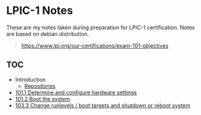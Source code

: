 # LPIC-1 Notes

These are my notes taken during preparation for LPIC-1 certification. Notes are based on debian distribution.

> https://www.lpi.org/our-certifications/exam-101-objectives

## TOC

* Introduction
  * [Repositories](./repositories)
* [101.1 Determine and configure hardware settings](./101/1)
* [101.2 Boot the system](./101/2)
* [103.3 Change runlevels / boot targets and shutdown or reboot system](./101/3)